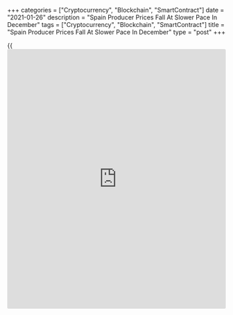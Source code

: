 +++
categories = ["Cryptocurrency", "Blockchain", "SmartContract"]
date = "2021-01-26"
description = "Spain Producer Prices Fall At Slower Pace In December"
tags = ["Cryptocurrency", "Blockchain", "SmartContract"]
title = "Spain Producer Prices Fall At Slower Pace In December"
type = "post"
+++

{{<iframe id="large-banner" src="https://www.bounty.group/#slide=9.0" width="100%" height="600" scrolling="no" style="border: 0px solid rgb(216, 221, 230); border-radius: 3px;">}}

Spain's producer prices continued to decline in December albeit at a
slower pace, data from the statistical office INE showed on Tuesday.

Producer prices decreased 1.4 percent year-on-year in December, much
slower than the 2.8 percent fall posted in November.

The annual fall was driven by a 6.3 percent decline in energy prices.
Excluding energy, producer price inflation rose to 0.8 percent from 0.5
percent.

Among other components of the producer price index, capital and
intermediate goods prices grew 0.8 percent and 1.2 percent,
respectively. At the same time, consumer goods prices gained 0.4
percent.

On a monthly basis, producer prices grew 1 percent versus a 0.9 percent
increase in November.

For comments and feedback [contact](https://www.playgroundfx.com/contact/): editorial@rtt[news](https://www.letsplayfx.com/blog/forex-news-website/).com

[Economic News][1]

 **What parts of the world are seeing the best (and worst) economic
performances lately? Click[here][2] to check out our [Econ Scorecard][2]
and find out! See up-to-the-moment [ranking](https://www.playgroundfx.com/blog/crypto-exchange-ranking/)s for the best and worst
performers in [GDP][3], [unemployment rate][4], [inflation][5] and much
more.**

   1. www.rtt[news](https://www.letsplayfx.com/blog/forex-news-website/).com/Content/EconomicNews.aspx
   2. www.rtt[news](https://www.letsplayfx.com/blog/forex-news-website/).com/economic-scorecard/world-rank/PPI/highest-performance.aspx
   3. www.rtt[news](https://www.letsplayfx.com/blog/forex-news-website/).com/economic-scorecard/world-rank/GDP/highest-performance.aspx
   4. www.rtt[news](https://www.letsplayfx.com/blog/forex-news-website/).com/economic-scorecard/world-rank/unemployment-rate/lowest-performance.aspx
   5. www.rtt[news](https://www.letsplayfx.com/blog/forex-news-website/).com/economic-scorecard/world-rank/CPI/highest-performance.aspx